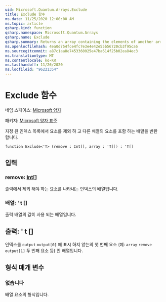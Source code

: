 ```yaml
---
uid: Microsoft.Quantum.Arrays.Exclude
title: Exclude 함수
ms.date: 11/25/2020 12:00:00 AM
ms.topic: article
qsharp.kind: function
qsharp.namespace: Microsoft.Quantum.Arrays
qsharp.name: Exclude
qsharp.summary: Returns an array containing the elements of another array, excluding elements at a given list of indices.
ms.openlocfilehash: 4ea0d754fce4fc7e3e4e42e55b56720cb3f95ca6
ms.sourcegitcommit: a87c1aa8e7453360025e47ba614f25b02ea84ec3
ms.translationtype: MT
ms.contentlocale: ko-KR
ms.lasthandoff: 11/26/2020
ms.locfileid: "96221354"
---
```

# <a name="exclude-function"></a>Exclude 함수

네임 스페이스: [Microsoft 양자](xref:Microsoft.Quantum.Arrays)

패키지: [Microsoft 양자 표준](https://nuget.org/packages/Microsoft.Quantum.Standard)


지정 된 인덱스 목록에서 요소를 제외 하 고 다른 배열의 요소를 포함 하는 배열을 반환 합니다.

```qsharp
function Exclude<'T> (remove : Int[], array : 'T[]) : 'T[]
```


## <a name="input"></a>입력

### <a name="remove--int"></a>remove: [Int](xref:microsoft.quantum.lang-ref.int)[]

출력에서 제외 해야 하는 요소를 나타내는 인덱스의 배열입니다.


### <a name="array--t"></a>배열: ' t []

출력 배열의 값이 사용 되는 배열입니다.



## <a name="output--t"></a>출력: ' t []

인덱스를 `output` `output[0]` 에 표시 하지 않는의 첫 번째 요소 (예: `array` `remove` `output[1]` 두 번째 요소 등) 인 배열입니다.

## <a name="type-parameters"></a>형식 매개 변수

### <a name="t"></a>없습니다

배열 요소의 형식입니다.